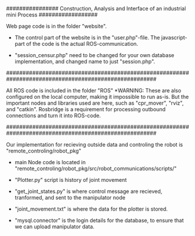 ################ Construction, Analysis and Interface of an industrial mini Process ##################

Web page code is in the folder "website".

- The control part of the website is in the "user.php"-file. The javascript-part of the code is the actual ROS-communication.

- "session_censur.php" need to be changed for your own database implementation, and changed name to just "session.php".

######################################################################################################

All ROS code is included in the folder "ROS" *WARNING: These are also configured on the local computer, making it impossible to run as-is. But the important nodes and libraries used are here, such as "cpr_mover", "rviz", and "catkin". Rosbridge is a requirement for processing outbound connections and turn it into ROS-code.

######################################################################################################

Our implementation for recieving outside data and controling the robot is "remote_controling/robot_pkg"

- main Node code is located in "remote_controling/robot_pkg/src/robot_communications/scripts/"

- "Plotter.py" script is history of joint movement

- "get_joint_states.py" is where control message are recieved, tranformed, and sent to the manipulator node

- "joint_movement.txt" is where the data for the plotter is stored.

- "mysql.connector" is the login details for the database, to ensure that we can upload manipulator data.


